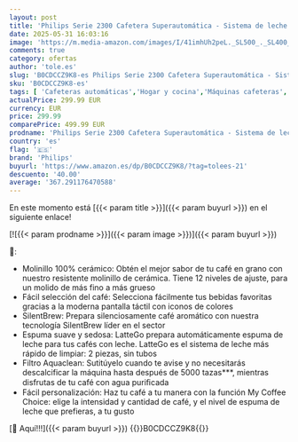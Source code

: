 ```yaml
---
layout: post
title: 'Philips Serie 2300 Cafetera Superautomática - Sistema de leche LatteGo  4 tipos de café  pantalla táctil a color  SilentBrew  Molinillo Cerámico. Negro mate  EP2330/10 '
date: 2025-05-31 16:03:16
image: 'https://m.media-amazon.com/images/I/41imhUh2peL._SL500_._SL400_.jpg'
comments: true
category: ofertas
author: 'tole.es'
slug: 'B0CDCCZ9K8-es Philips Serie 2300 Cafetera Superautomática - Sistema de...'
sku: 'B0CDCCZ9K8-es'
tags: [ 'Cafeteras automáticas','Hogar y cocina','Máquinas cafeteras','Utensilios para café y té','cafetera','philips','🇪🇸', ]
actualPrice: 299.99 EUR
currency: EUR
price: 299.99
comparePrice: 499.99 EUR
prodname: 'Philips Serie 2300 Cafetera Superautomática - Sistema de leche LatteGo  4 tipos de café  pantalla táctil a color  SilentBrew  Molinillo Cerámico. Negro mate  EP2330/10 '
country: 'es'
flag: '🇪🇸'
brand: 'Philips'
buyurl: 'https://www.amazon.es/dp/B0CDCCZ9K8/?tag=tolees-21'
descuento: '40.00'
average: '367.291176470588'
---
```


En este momento está [{{< param title >}}]({{< param buyurl >}}) en el siguiente enlace!

[![{{< param prodname >}}]({{< param image >}})]({{< param buyurl >}})

🔎:

- Molinillo 100% cerámico: Obtén el mejor sabor de tu café en grano con nuestro resistente molinillo de cerámica. Tiene 12 niveles de ajuste, para un molido de más fino a más grueso
- Fácil selección del café: Selecciona fácilmente tus bebidas favoritas gracias a la moderna pantalla táctil con iconos de colores
- SilentBrew: Prepara silenciosamente café aromático con nuestra tecnología SilentBrew líder en el sector
- Espuma suave y sedosa: LatteGo prepara automáticamente espuma de leche para tus cafés con leche. LatteGo es el sistema de leche más rápido de limpiar: 2 piezas, sin tubos
- Filtro Aquaclean: Sutitúyelo cuando te avise y no necesitarás descalcificar la máquina hasta después de 5000 tazas***, mientras disfrutas de tu café con agua puriﬁcada
- Fácil personalización: Haz tu café a tu manera con la función My Coffee Choice: elige la intensidad y cantidad de café, y el nivel de espuma de leche que prefieras, a tu gusto

[🛒 Aquí!!!]({{< param buyurl >}})
{{<world>}}B0CDCCZ9K8{{</world>}}
